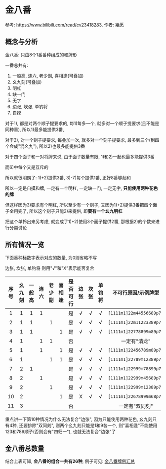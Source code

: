 # 金八番

参考: https://www.bilibili.com/read/cv23418283, 作者: 幾愿

## 概念与分析

金八番: 只由8个1番番种组成的和牌形

一番总共有:

1) 一般高, 连六, 老少副, 喜相逢(可叠加)
2) 幺九刻(可叠加)
3) 明杠
4) 缺一门
5) 无字
6) 边张, 坎张, 单钓将
7) 自摸

对于1), 都是对两个顺子提要求的, 每1)每多一个, 就多对一个顺子提要求(且不能是同种番), 所以1)最多能提供3番,

对于2), 对一个刻子提要求, 每叠加一次, 就多对一个刻子提要求, 最多到三个(到四个会成"混幺九"), 所以2)也最多能提供3番

对于四个面子和一对将牌来说, 由于面子数量有限, 1)和2)一起也最多能提供3番

而6)中每个又是互斥的

所以就很明朗了: 1)+2)提供3番, 3)-7)每个提供1番, 正好8番够起和

所以一定是自摸和牌, 一定有一个明杠, 一定缺一门, 一定无字, **只能使用两种花色的牌**

但这样因为3)要求有个明杠, 所以至少有一个刻子, 又因为1)+2)提供3番把四个面子全用完了, 所以这个刻子只能2)来提供,
即**要有一个幺九明杠**

把这个单拎出来另考虑, 就变成了1)+2)使用3个面子提供2番, 那根据2)的个数来进行分类讨论

## 所有情况一览

下面番种标数字表示对应的数量, 为0则省略不写

边张, 坎张, 单钓将 则用"√"和"X"表示能否复合

| 序号 | 幺九刻 | 一般高 | 连六 | 老少副 | 喜相逢 | 是否可行 | 边张 | 坎张 | 单钓将 |        不可行原因/示例牌型        |
|:--:|:---:|:---:|:--:|:---:|:---:|:----:|:--:|:--:|:---:|:------------------------:|
| 1  |  1  |  1  | 1  |     |     |  是   | √  | √  |  √  | `[1111m1]22m44556689p7p` |
| 2  |  1  |  1  |    |  1  |     |  是   | √  | √  |  √  | `[1111m1]22m11223389p7p` |
| 3  |  1  |  1  |    |     |  1  |  是   | √  | √  |  √  | `[1111m1]22778899m89p7p` |
| 4  |  1  |     | 1  |  1  |     |  否   |    |    |     |         一定有"清龙"          |
| 5  |  1  |     | 1  |     |  1  |  是   | √  | √  |  √  | `[1111m1]22456789m89p7p` |
| 6  |  1  |     |    |  1  |  1  |  是   | √  | √  |  √  | `[1111m1]22789m12389p7p` |
| 7  |  2  |  1  |    |     |     |  是   | √  | √  |  √  | `[1111m1]22999m78899p7p` |
| 8  |  2  |     | 1  |     |     |  是   | √  | √  |  √  | `[1111m1]22999m45689p7p` |
| 9  |  2  |     |    |  1  |     |  是   | √  | √  |  √  | `[1111m1]22999m12389p7p` |
| 10 |  2  |     |    |     |  1  |  是   | X  | √  |  √  | `[1111m1]22678999m68p7p` |
| 11 |  3  |     |    |     |     |  否   |    |    |     |         一定有"双同刻"         |

重点讲一下第10种情况为什么无法复合"边张", 因为只能使用两种花色,
幺九刻只有4种, 还要排除"双同刻", 则两个幺九刻只能是1和9各一个,
则"喜相逢"不能使用123和789顺子(否则会有"四归一"), 也就无法复合"边张"了

## 金八番总数量

结合上表可知, **金八番的组合一共有26种**, 例子可见: [金八番牌例汇总](金八番牌例汇总.js)

